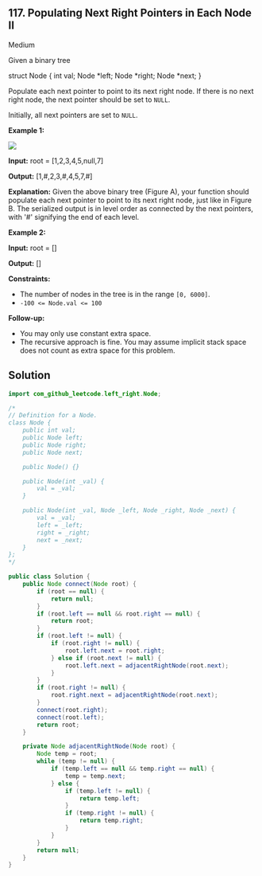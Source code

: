 ## 117\. Populating Next Right Pointers in Each Node II

Medium

Given a binary tree

struct Node { int val; Node \*left; Node \*right; Node \*next; } 

Populate each next pointer to point to its next right node. If there is no next right node, the next pointer should be set to `NULL`.

Initially, all next pointers are set to `NULL`.

**Example 1:**

![](https://assets.leetcode.com/uploads/2019/02/15/117_sample.png)

**Input:** root = [1,2,3,4,5,null,7]

**Output:** [1,#,2,3,#,4,5,7,#]

**Explanation:** Given the above binary tree (Figure A), your function should populate each next pointer to point to its next right node, just like in Figure B. The serialized output is in level order as connected by the next pointers, with '#' signifying the end of each level. 

**Example 2:**

**Input:** root = []

**Output:** [] 

**Constraints:**

*   The number of nodes in the tree is in the range `[0, 6000]`.
*   `-100 <= Node.val <= 100`

**Follow-up:**

*   You may only use constant extra space.
*   The recursive approach is fine. You may assume implicit stack space does not count as extra space for this problem.

## Solution

```java
import com_github_leetcode.left_right.Node;

/*
// Definition for a Node.
class Node {
    public int val;
    public Node left;
    public Node right;
    public Node next;

    public Node() {}

    public Node(int _val) {
        val = _val;
    }

    public Node(int _val, Node _left, Node _right, Node _next) {
        val = _val;
        left = _left;
        right = _right;
        next = _next;
    }
};
*/

public class Solution {
    public Node connect(Node root) {
        if (root == null) {
            return null;
        }
        if (root.left == null && root.right == null) {
            return root;
        }
        if (root.left != null) {
            if (root.right != null) {
                root.left.next = root.right;
            } else if (root.next != null) {
                root.left.next = adjacentRightNode(root.next);
            }
        }
        if (root.right != null) {
            root.right.next = adjacentRightNode(root.next);
        }
        connect(root.right);
        connect(root.left);
        return root;
    }

    private Node adjacentRightNode(Node root) {
        Node temp = root;
        while (temp != null) {
            if (temp.left == null && temp.right == null) {
                temp = temp.next;
            } else {
                if (temp.left != null) {
                    return temp.left;
                }
                if (temp.right != null) {
                    return temp.right;
                }
            }
        }
        return null;
    }
}
```